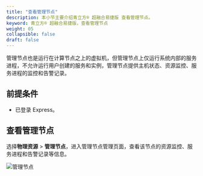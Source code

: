 ```yaml
---
title: "查看管理节点"
description: 本小节主要介绍青立方® 超融合易捷版 查看管理节点。 
keyword: 青立方® 超融合易捷版，查看管理节点
weight: 05
collapsible: false
draft: false
---
```


管理节点也是运行在计算节点之上的虚拟机，但管理节点上仅运行系统内部的服务进程，不允许运行用户创建的服务和实例，管理节点提供主机状态、资源监控、服务进程的监控和告警记录。

## 前提条件

- 已登录 Express。

## 查看管理节点

选择**物理资源** > **管理节点**，进入管理节点管理页面，查看该节点的资源监控、服务进程和告警记录等信息。

![管理节点](../../../_images/mgt_node.png)
